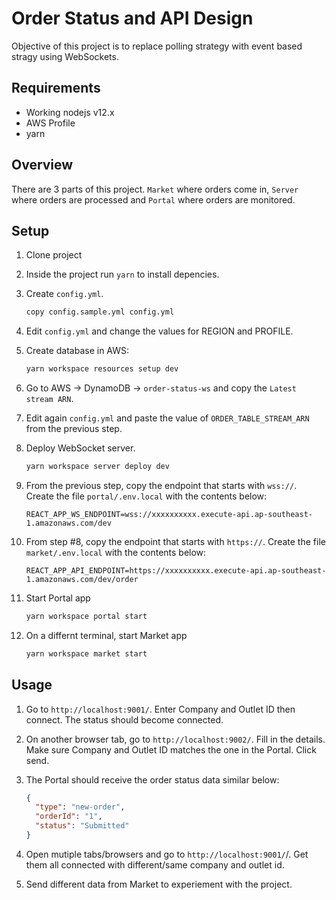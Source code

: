 # Order Status and API Design

Objective of this project is to replace polling strategy with event based stragy using WebSockets.

## Requirements

- Working nodejs v12.x
- AWS Profile
- yarn

## Overview

There are 3 parts of this project. `Market` where orders come in, `Server` where orders are processed and `Portal` where orders are monitored.

## Setup

1. Clone project
2. Inside the project run `yarn` to install depencies.
3. Create `config.yml`.

   ```bash
   copy config.sample.yml config.yml
   ```

4. Edit `config.yml` and change the values for REGION and PROFILE.
5. Create database in AWS:

   ```bash
   yarn workspace resources setup dev
   ```

6. Go to AWS -> DynamoDB -> `order-status-ws` and copy the `Latest stream ARN`.
7. Edit again `config.yml` and paste the value of `ORDER_TABLE_STREAM_ARN` from the previous step.
8. Deploy WebSocket server.

   ```bash
   yarn workspace server deploy dev
   ```

9. From the previous step, copy the endpoint that starts with `wss://`. Create the file `portal/.env.local` with the contents below:

   ```env
   REACT_APP_WS_ENDPOINT=wss://xxxxxxxxxx.execute-api.ap-southeast-1.amazonaws.com/dev
   ```

10. From step #8, copy the endpoint that starts with `https://`. Create the file `market/.env.local` with the contents below:

    ```env
    REACT_APP_API_ENDPOINT=https://xxxxxxxxxx.execute-api.ap-southeast-1.amazonaws.com/dev/order
    ```

11. Start Portal app

    ```bash
    yarn workspace portal start
    ```

12. On a differnt terminal, start Market app

    ```bash
    yarn workspace market start
    ```

## Usage

1. Go to `http://localhost:9001/`. Enter Company and Outlet ID then connect. The status should become connected.
2. On another browser tab, go to `http://localhost:9002/`. Fill in the details. Make sure Company and Outlet ID matches the one in the Portal. Click send.
3. The Portal should receive the order status data similar below:

   ```json
   {
     "type": "new-order",
     "orderId": "1",
     "status": "Submitted"
   }
   ```

4. Open mutiple tabs/browsers and go to `http://localhost:9001/`/. Get them all connected with different/same company and outlet id.
5. Send different data from Market to experiement with the project.
